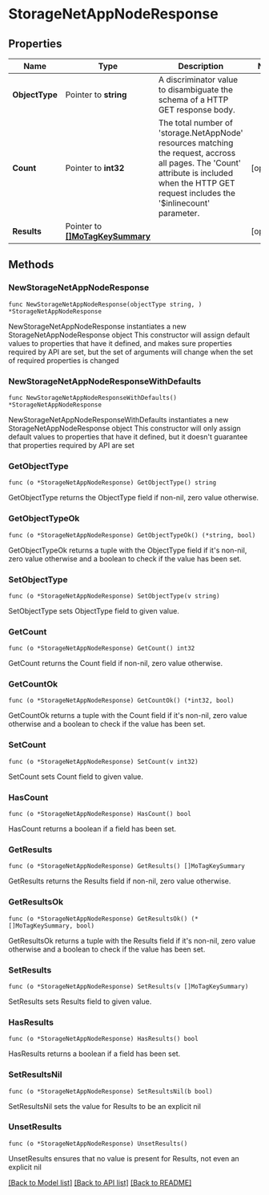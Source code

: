 # StorageNetAppNodeResponse

## Properties

Name | Type | Description | Notes
------------ | ------------- | ------------- | -------------
**ObjectType** | Pointer to **string** | A discriminator value to disambiguate the schema of a HTTP GET response body. | 
**Count** | Pointer to **int32** | The total number of &#39;storage.NetAppNode&#39; resources matching the request, accross all pages. The &#39;Count&#39; attribute is included when the HTTP GET request includes the &#39;$inlinecount&#39; parameter. | [optional] 
**Results** | Pointer to [**[]MoTagKeySummary**](mo.TagKeySummary.md) |  | [optional] 

## Methods

### NewStorageNetAppNodeResponse

`func NewStorageNetAppNodeResponse(objectType string, ) *StorageNetAppNodeResponse`

NewStorageNetAppNodeResponse instantiates a new StorageNetAppNodeResponse object
This constructor will assign default values to properties that have it defined,
and makes sure properties required by API are set, but the set of arguments
will change when the set of required properties is changed

### NewStorageNetAppNodeResponseWithDefaults

`func NewStorageNetAppNodeResponseWithDefaults() *StorageNetAppNodeResponse`

NewStorageNetAppNodeResponseWithDefaults instantiates a new StorageNetAppNodeResponse object
This constructor will only assign default values to properties that have it defined,
but it doesn't guarantee that properties required by API are set

### GetObjectType

`func (o *StorageNetAppNodeResponse) GetObjectType() string`

GetObjectType returns the ObjectType field if non-nil, zero value otherwise.

### GetObjectTypeOk

`func (o *StorageNetAppNodeResponse) GetObjectTypeOk() (*string, bool)`

GetObjectTypeOk returns a tuple with the ObjectType field if it's non-nil, zero value otherwise
and a boolean to check if the value has been set.

### SetObjectType

`func (o *StorageNetAppNodeResponse) SetObjectType(v string)`

SetObjectType sets ObjectType field to given value.


### GetCount

`func (o *StorageNetAppNodeResponse) GetCount() int32`

GetCount returns the Count field if non-nil, zero value otherwise.

### GetCountOk

`func (o *StorageNetAppNodeResponse) GetCountOk() (*int32, bool)`

GetCountOk returns a tuple with the Count field if it's non-nil, zero value otherwise
and a boolean to check if the value has been set.

### SetCount

`func (o *StorageNetAppNodeResponse) SetCount(v int32)`

SetCount sets Count field to given value.

### HasCount

`func (o *StorageNetAppNodeResponse) HasCount() bool`

HasCount returns a boolean if a field has been set.

### GetResults

`func (o *StorageNetAppNodeResponse) GetResults() []MoTagKeySummary`

GetResults returns the Results field if non-nil, zero value otherwise.

### GetResultsOk

`func (o *StorageNetAppNodeResponse) GetResultsOk() (*[]MoTagKeySummary, bool)`

GetResultsOk returns a tuple with the Results field if it's non-nil, zero value otherwise
and a boolean to check if the value has been set.

### SetResults

`func (o *StorageNetAppNodeResponse) SetResults(v []MoTagKeySummary)`

SetResults sets Results field to given value.

### HasResults

`func (o *StorageNetAppNodeResponse) HasResults() bool`

HasResults returns a boolean if a field has been set.

### SetResultsNil

`func (o *StorageNetAppNodeResponse) SetResultsNil(b bool)`

 SetResultsNil sets the value for Results to be an explicit nil

### UnsetResults
`func (o *StorageNetAppNodeResponse) UnsetResults()`

UnsetResults ensures that no value is present for Results, not even an explicit nil

[[Back to Model list]](../README.md#documentation-for-models) [[Back to API list]](../README.md#documentation-for-api-endpoints) [[Back to README]](../README.md)


